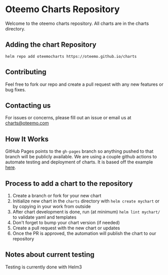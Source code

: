 # Oteemo Charts Repository

Welcome to the oteemo charts repository. All charts are in the charts directory.

## Adding the chart Repository

`helm repo add oteemocharts https://oteemo.github.io/charts`

## Contributing

Feel free to fork our repo and create a pull request with any new features or bug fixes.

## Contacting us

For issues or concerns, please fill out an issue or email us at charts@oteemo.com

## How It Works

GitHub Pages points to the `gh-pages` branch so anything pushed to that branch will be publicly available. We are using a couple github actions to automate testing and deployment of charts. It is based off the example [here](https://github.com/helm/charts-repo-actions-demo).

## Process to add a chart to the repository

1. Create a branch or fork for your new chart
1. Initialize new chart in the `charts` directory with `helm create mychart` or by copying in your work from outside
1. After chart development is done, run (at minimum) `helm lint mychart/` to validate yaml and templates
1. Don't forget to bump your chart version (if needed)
1. Create a pull request with the new chart or updates
1. Once the PR is approved, the automation will publish the chart to our repository

## Notes about current testing

Testing is currently done with Helm3
